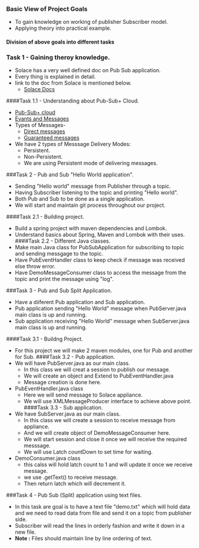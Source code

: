 
### Basic View of Project Goals
* To gain knowledge on working of publisher Subscriber model.
* Applying theory into practical example.

#### Division of above goals into different tasks

### Task 1 - Gaining theroy knowledge.
* Solace has a very well defined doc on Pub Sub application.
* Every thing is explained in detail.
* link to the doc from Solace is mentioned below.
    * [Solace Docs](https://docs.solace.com/Solace-PubSub-Platform.htm)

####Task 1.1 - Understanding about Pub-Sub+ Cloud.
* [Pub-Sub+ cloud](https://docs.solace.com/What-Is-PubSub-Cloud.htm)
* [Evants and Messages](https://docs.solace.com/ConceptMaps/Event-Stream-Maps.htm)
* Types of Messages-
  * [Direct messages](https://docs.solace.com/Basics/Direct-Messages.htm)
  * [Guaranteed messages](https://docs.solace.com/Basics/Guaranteed-Messages.htm)
* We have 2 types of Messsage Delivery Modes:
  * Persistent.
  * Non-Persistent.
  * We are using Persistent mode of delivering messages.

###Task 2 - Pub and Sub "Hello World application".
* Sending "Hello world" message from Publisher through a topic.
* Having Subscriber listening to the topic and printing "Hello world".
* Both Pub and Sub to be done as a single application.
* We will start and maintain git process throughout our project.

####Task 2.1 - Building project.
* Build a spring project with maven dependencies and Lombok.
* Understand basics about Spring, Maven and Lombok with their uses.
####Task 2.2 - Different Java classes.
* Make main Java class for PubSubApplication for subscribing to topic and sending messgage to the topic.
* Have PubEventHandler class to keep check if message was received else throw error.
* Have DemoMessageConsumer class to access the message from the topic and print the message using "log".

###Task 3 - Pub and Sub Split Application.
* Have a diiferent Pub application and Sub application.
* Pub application sending "Hello World" message when PubServer.java main class is up  and running.
* Sub application receiving "Hello World" message when SubServer.java main class is up and running.

####Task 3.1 - Buildng Project.
* For this project we will make 2 maven modules, one for Pub and another for Sub.
####Task 3.2 - Pub application.
* We will have PubServer.java as our main class. 
  * In this class we will creat a session to publish our message.
  * We will create an object and Extend to PubEventHandler.java
  * Message creation is done here.
* PubEventHandler.java class
  * Here we will send message to Solace appliance.
  * We will use XMLMessageProducer interface to achieve above point.
####Task 3.3 - Sub application.
* We have SubServer.java as our main class.
  * In this class we will create a session to receive message from appliance.
  * And we will create object of DemoMessageConsumer here.
  * We will start session and close it once we will receive the required messsage.
  * We will use Latch countDown to set time for waiting.
* DemoConsumer.java class
  * this calss will hold latch count to 1 and will update it once we receive message.
  * we use .getText() to receive message.
  * Then return latch which will decrement it.

###Task 4 - Pub Sub (Split) application using text files.
* In this task are goal is to have a text file  "demo.txt" which will hold data and we need to read data from file and send it on a topic from publisher side.
* Subscriber will read the lines in orderly fashion and write it down in a new file.
* **Note :** Files should maintain line by line ordering of text.



